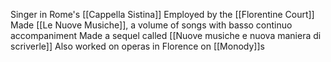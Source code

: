 Singer in Rome's [[Cappella Sistina]]
Employed by the [[Florentine Court]]
Made [[Le Nuove Musiche]], a volume of songs with basso continuo accompaniment
Made a sequel called [[Nuove musiche e nuova maniera di scriverle]]
Also worked on operas in Florence on [[Monody]]s
